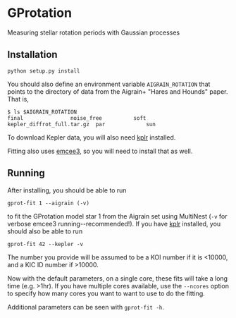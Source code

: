 # GProtation
Measuring stellar rotation periods with Gaussian processes

Installation
----------

    python setup.py install

You should also define an environment variable `AIGRAIN_ROTATION` that 
points to the directory of data from the Aigrain+ "Hares and Hounds" paper.
That is, 

    $ ls $AIGRAIN_ROTATION
    final               noise_free          soft
    kepler_diffrot_full.tar.gz  par             sun

To download Kepler data, you will also need [kplr](http://dan.iel.fm/kplr)
installed.

Fitting also uses [emcee3](https://github.com/dfm/emcee3), so you will need
to install that as well.

Running
--------
After installing, you should be able to run 

    gprot-fit 1 --aigrain (-v)

to fit the GProtation model star 1 from the Aigrain set using MultiNest (`-v` for 
verbose emcee3 running--recommended!).  If you have [kplr](http://dan.iel.fm/kplr) installed, you should also be able to run

    gprot-fit 42 --kepler -v

The number you provide will be assumed to be a KOI number if it is <10000, and a KIC
ID number if >10000.

Now with the default parameters, on a single core, these fits will take a long time 
(e.g. >1hr).  If you have multiple cores available, use the `--ncores`
option to specify how many cores you want to want to use to do the fitting.

Additional parameters can be seen with `gprot-fit -h`.